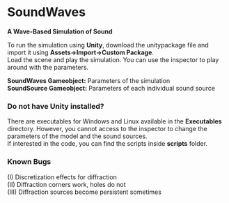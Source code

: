 # SoundWaves
<b>A Wave-Based Simulation of Sound</b>

To run the simulation using <b>Unity</b>, download the unitypackage file and import it using <b>Assets->Import->Custom Package</b>.<br />
Load the scene and play the simulation. You can use the inspector to play around with the parameters.

<b>SoundWaves Gameobject:</b> Parameters of the simulation<br />
<b>SoundSource Gameobject:</b> Parameters of each individual sound source

<h3>Do not have Unity installed?</h3>
There are executables for Windows and Linux available in the <b>Executables</b> directory. However, you cannot access to the inspector to
change the parameters of the model and the sound sources.<br />
If interested in the code, you can find the scripts inside <b>scripts</b> folder.<br />

<h3>Known Bugs</h3>
(I) Discretization effects for diffraction<br />
(II) Diffraction corners work, holes do not<br />
(III) Diffraction sources become persistent sometimes<br />
